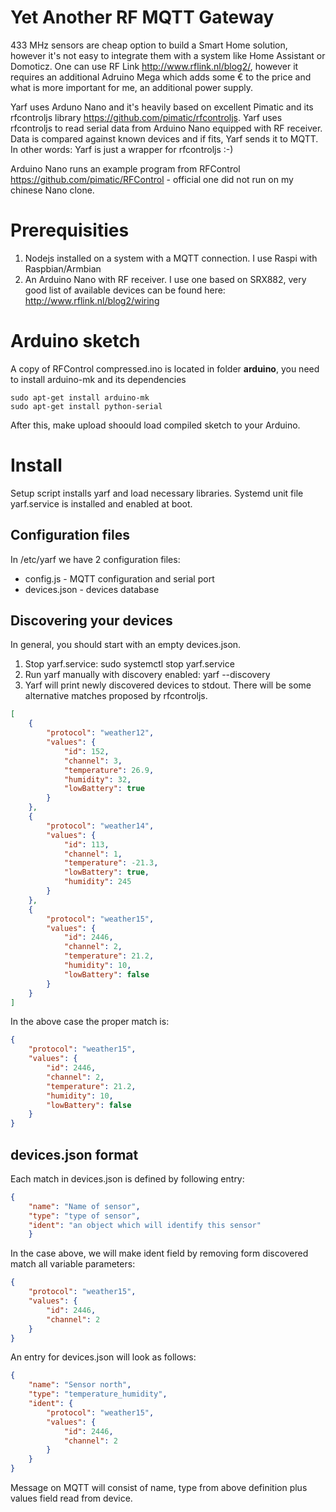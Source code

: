 # Yet Another RF MQTT Gateway

433 MHz sensors are cheap option to build a Smart Home solution, however it's not easy to integrate them with a system like Home Assistant or Domoticz. One can use RF Link http://www.rflink.nl/blog2/, however it requires an additional Adruino Mega which adds some € to the price and what is more important for me, an additional power supply.

Yarf uses Arduno Nano and it's heavily based on excellent Pimatic and its rfcontroljs library https://github.com/pimatic/rfcontroljs. Yarf uses rfcontroljs to read serial data from Arduino Nano equipped with RF receiver. Data is compared against known devices and if fits, Yarf sends it to MQTT. In other words: Yarf is just a wrapper for rfcontroljs :-)

Arduino Nano runs an example program from RFControl https://github.com/pimatic/RFControl - official one did not run on my chinese Nano clone.

# Prerequisities

1. Nodejs installed on a system with a MQTT connection. I use Raspi  with Raspbian/Armbian
2. An Arduino Nano with RF receiver. I use one based on SRX882, very good list of available devices can be found here: http://www.rflink.nl/blog2/wiring

# Arduino sketch

A copy of RFControl compressed.ino is located in folder **arduino**, you need to install arduino-mk and its dependencies 
```
sudo apt-get install arduino-mk
sudo apt-get install python-serial
```
After this, make upload shoould load compiled sketch to your Arduino.

# Install

Setup script installs yarf and load necessary libraries. Systemd unit file yarf.service is installed and enabled at boot.

## Configuration files

In /etc/yarf we have 2 configuration files:
* config.js - MQTT configuration and serial port
* devices.json - devices database

## Discovering your devices

In general, you should start with an empty devices.json.

1. Stop yarf.service: sudo systemctl stop yarf.service
2. Run yarf manually with discovery enabled: yarf --discovery
3. Yarf will print newly discovered devices to stdout. There will be some alternative matches proposed by rfcontroljs.
```json
[
    {
        "protocol": "weather12",
        "values": {
            "id": 152,
            "channel": 3,
            "temperature": 26.9,
            "humidity": 32,
            "lowBattery": true
        }
    },
    {
        "protocol": "weather14",
        "values": {
            "id": 113,
            "channel": 1,
            "temperature": -21.3,
            "lowBattery": true,
            "humidity": 245
        }
    },
    {
        "protocol": "weather15",
        "values": {
            "id": 2446,
            "channel": 2,
            "temperature": 21.2,
            "humidity": 10,
            "lowBattery": false
        }
    }
]
```
In the above case the proper match is:
```json
{
    "protocol": "weather15",
    "values": {
        "id": 2446,
        "channel": 2,
        "temperature": 21.2,
        "humidity": 10,
        "lowBattery": false
    }
}
```
## devices.json format
Each match in devices.json is defined by following entry:
```json
{
    "name": "Name of sensor",
    "type": "type of sensor",
    "ident": "an object which will identify this sensor"
    }
```
In the case above, we will make ident field by removing form discovered match all variable parameters:

```json
{
    "protocol": "weather15",
    "values": {
        "id": 2446,
        "channel": 2        
    }
}
```
An entry for devices.json will look as follows:
```json
{
    "name": "Sensor north",
    "type": "temperature_humidity",
    "ident": {
        "protocol": "weather15",
        "values": {
            "id": 2446,
            "channel": 2        
        }
    }
}
```
Message on MQTT will consist of name, type from above definition plus values field read from device.


